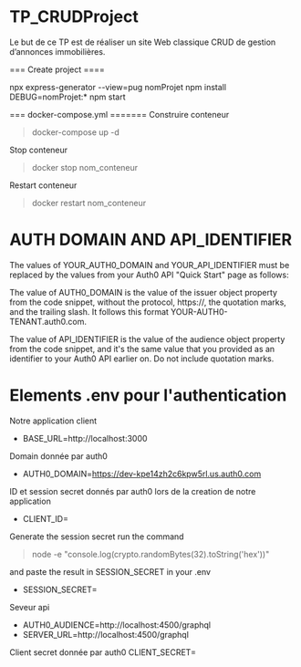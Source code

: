 # TP_CRUDProject

Le but de ce TP est de réaliser un site Web classique CRUD de gestion d’annonces immobilières.

=== Create project ====

npx express-generator --view=pug nomProjet
npm install
DEBUG=nomProjet:* npm start


=== docker-compose.yml =======
Construire conteneur
   > docker-compose up -d

Stop conteneur
   > docker stop nom_conteneur

Restart conteneur
   > docker restart nom_conteneur


# AUTH DOMAIN AND API_IDENTIFIER
The values of YOUR_AUTH0_DOMAIN and YOUR_API_IDENTIFIER must be replaced by the values from your Auth0 API "Quick Start" page as follows:

The value of AUTH0_DOMAIN is the value of the issuer object property from the code snippet, without the protocol, https://, the quotation marks, and the trailing slash. It follows this format YOUR-AUTH0-TENANT.auth0.com.

The value of API_IDENTIFIER is the value of the audience object property from the code snippet, and it's the same value that you provided as an identifier to your Auth0 API earlier on. Do not include quotation marks.


# Elements .env pour l'authentication
Notre application client
- BASE_URL=http://localhost:3000

Domain donnée par auth0
- AUTH0_DOMAIN=https://dev-kpe14zh2c6kpw5rl.us.auth0.com

ID et session secret donnés par auth0 lors de la creation de notre application
- CLIENT_ID=

Generate the session secret run the command
   > node -e "console.log(crypto.randomBytes(32).toString('hex'))"

and paste the result in SESSION_SECRET in your .env
- SESSION_SECRET=


Seveur api
- AUTH0_AUDIENCE=http://localhost:4500/graphql
- SERVER_URL=http://localhost:4500/graphql

Client secret donnée par auth0
CLIENT_SECRET=